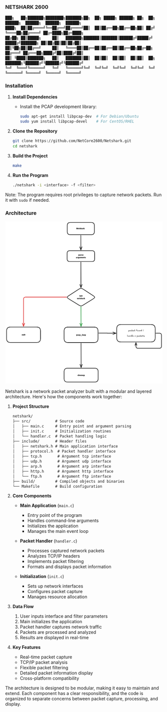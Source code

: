 ### NETSHARK 2600

```
███╗   ██╗███████╗████████╗███████╗██╗  ██╗ █████╗ ██████╗ ██╗  ██╗    ██████╗  ██████╗  ██████╗  ██████╗
████╗  ██║██╔════╝╚══██╔══╝██╔════╝██║  ██║██╔══██╗██╔══██╗██║ ██╔╝    ╚════██╗██╔════╝ ██╔═████╗██╔═████╗
██╔██╗ ██║█████╗     ██║   ███████╗███████║███████║██████╔╝█████╔╝      █████╔╝███████╗ ██║██╔██║██║██╔██║
██║╚██╗██║██╔══╝     ██║   ╚════██║██╔══██║██╔══██║██╔══██╗██╔═██╗     ██╔═══╝ ██╔═══██╗████╔╝██║████╔╝██║
██║ ╚████║███████╗   ██║   ███████║██║  ██║██║  ██║██║  ██║██║  ██╗    ███████╗╚██████╔╝╚██████╔╝╚██████╔╝
╚═╝  ╚═══╝╚══════╝   ╚═╝   ╚══════╝╚═╝  ╚═╝╚═╝  ╚═╝╚═╝  ╚═╝╚═╝  ╚═╝    ╚══════╝ ╚═════╝  ╚═════╝  ╚═════╝
```

### Installation

1. **Install Dependencies**

   - Install the PCAP development library:
     ```bash
     sudo apt-get install libpcap-dev  # For Debian/Ubuntu
     sudo yum install libpcap-devel    # For CentOS/RHEL
     ```

2. **Clone the Repository**

   ```bash
   git clone https://github.com/NetCore2600/Netshark.git
   cd netshark
   ```

3. **Build the Project**

   ```bash
   make
   ```

4. **Run the Program**
   ```bash
   ./netshark -i <interface> -f <filter>
   ```

Note: The program requires root privileges to capture network packets. Run it with `sudo` if needed.

### Architecture

![Netshark](img/image.png)

Netshark is a network packet analyzer built with a modular and layered architecture. Here's how the components work together:

1. **Project Structure**

   ```
   netshark/
   ├── src/           # Source code
   │   ├── main.c     # Entry point and argument parsing
   │   ├── init.c     # Initialization routines
   │   └── handler.c  # Packet handling logic
   ├── include/       # Header files
   │   ├── netshark.h # Main application interface
   │   ├── protocol.h  # Packet handler interface
   │   ├── tcp.h       # Argument tcp interface
   │   ├── udp.h       # Argument udp interface
   │   ├── arp.h       # Argument arp interface
   │   ├── http.h      # Argument http interface
   │   └── ftp.h       # Argument ftp interface
   ├── build/         # Compiled objects and binaries
   └── Makefile       # Build configuration
   ```

2. **Core Components**

   - **Main Application** (`main.c`)

     - Entry point of the program
     - Handles command-line arguments
     - Initializes the application
     - Manages the main event loop

   - **Packet Handler** (`handler.c`)

     - Processes captured network packets
     - Analyzes TCP/IP headers
     - Implements packet filtering
     - Formats and displays packet information

   - **Initialization** (`init.c`)
     - Sets up network interfaces
     - Configures packet capture
     - Manages resource allocation

3. **Data Flow**

   1. User inputs interface and filter parameters
   2. Main initializes the application
   3. Packet handler captures network traffic
   4. Packets are processed and analyzed
   5. Results are displayed in real-time

4. **Key Features**
   - Real-time packet capture
   - TCP/IP packet analysis
   - Flexible packet filtering
   - Detailed packet information display
   - Cross-platform compatibility

The architecture is designed to be modular, making it easy to maintain and extend. Each component has a clear responsibility, and the code is organized to separate concerns between packet capture, processing, and display.
